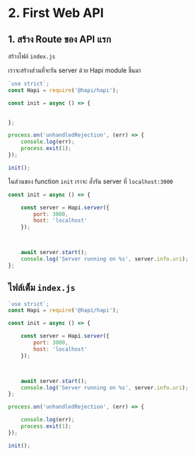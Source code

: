 

# 2. First Web API 

## 1. สร้าง Route ของ API แรก

สร้างไฟล์ `index.js`

เราจะสร้างส่วนที่จะรัน server ด้วย Hapi module ขึ้นมา 

```js
`use strict`;
const Hapi = require('@hapi/hapi');

const init = async () => {

    
};

process.on('unhandledRejection', (err) => {
    console.log(err);
    process.exit(1);
});

init(); 
```

ในส่วนของ function `init` เราจะ สั่งรัน server ที่ `localhost:3000`

```js
const init = async () => {

    const server = Hapi.server({
        port: 3000,
        host: 'localhost'
    });



    await server.start();
    console.log('Server running on %s', server.info.uri);
};

```
 

## ไฟล์เต็ม `index.js`

```js
`use strict`;
const Hapi = require('@hapi/hapi');

const init = async () => {

    const server = Hapi.server({
        port: 3000,
        host: 'localhost'
    });



    await server.start();
    console.log('Server running on %s', server.info.uri);
};

process.on('unhandledRejection', (err) => {

    console.log(err);
    process.exit(1);
});

init(); 
```


